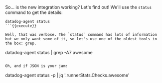 So… is the new integration working? Let's find out! We'll use the `status` command to get the details:
```
datadog-agent status
```{{execute}}

Well, that was verbose. The `status` command has lots of information but we only want some of it, so let's use one of the oldest tools in the box: grep.
```
datadog-agent status | grep -A7 awesome
```{{execute}}

Oh, and if JSON is your jam:
```
datadog-agent status -p | jq '.runnerStats.Checks.awesome'
```
